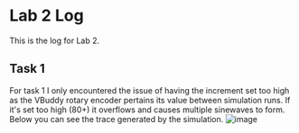 # Lab 2 Log
This is the log for Lab 2.

## Task 1

For task 1 I only encountered the issue of having the increment set too high as the VBuddy rotary encoder pertains its value between simulation runs.
If it's set too high (80+) it overflows and causes multiple sinewaves to form.
Below you can see the trace generated by the simulation.
![image](https://github.com/TheRealGlumfish/Lab2-SigGen/assets/65093316/cbced604-06d9-48be-967a-a893c8f8372c)
